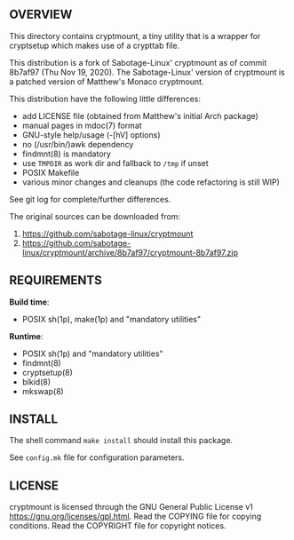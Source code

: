 OVERVIEW
--------
This directory contains cryptmount, a tiny utility that is a wrapper
for cryptsetup which makes use of a crypttab file.

This distribution is a fork of Sabotage-Linux' cryptmount as of commit
8b7af97 (Thu Nov 19, 2020).  The Sabotage-Linux' version of cryptmount
is a patched version of Matthew's Monaco cryptmount.

This distribution have the following little differences:
- add LICENSE file (obtained from Matthew's initial Arch package)
- manual pages in mdoc(7) format
- GNU-style help/usage (-[hV] options)
- no (/usr/bin/)awk dependency
- findmnt(8) is mandatory
- use `TMPDIR` as work dir and fallback to `/tmp` if unset
- POSIX Makefile
- various minor changes and cleanups (the code refactoring is still WIP)

See git log for complete/further differences.

The original sources can be downloaded from:
1. https://github.com/sabotage-linux/cryptmount
2. https://github.com/sabotage-linux/cryptmount/archive/8b7af97/cryptmount-8b7af97.zip


REQUIREMENTS
------------
**Build time**:
- POSIX sh(1p), make(1p) and "mandatory utilities"

**Runtime**:
- POSIX sh(1p) and "mandatory utilities"
- findmnt(8)
- cryptsetup(8)
- blkid(8)
- mkswap(8)


INSTALL
-------
The shell command `make install` should install this package.

See `config.mk` file for configuration parameters.


LICENSE
-------
cryptmount is licensed through the GNU General Public License v1
<https://gnu.org/licenses/gpl.html>.
Read the COPYING file for copying conditions.
Read the COPYRIGHT file for copyright notices.
